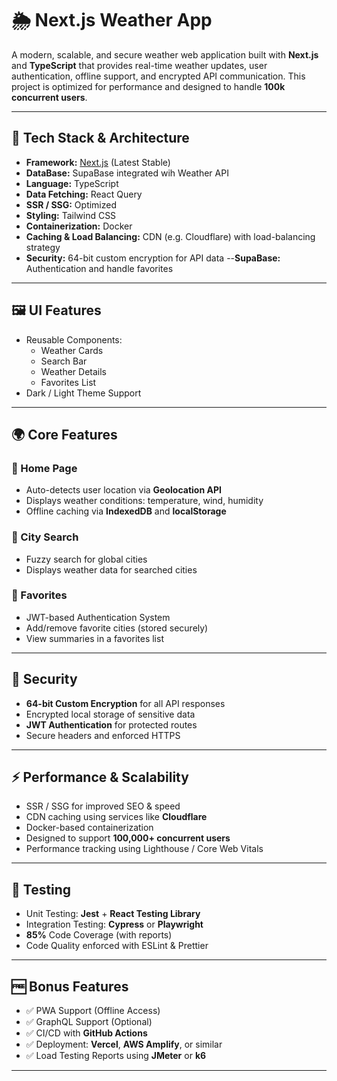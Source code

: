 # 🌦️ Next.js Weather App

A modern, scalable, and secure weather web application built with **Next.js** and **TypeScript** that provides real-time weather updates, user authentication, offline support, and encrypted API communication. This project is optimized for performance and designed to handle **100k concurrent users**.

---

## 🔧 Tech Stack & Architecture

- **Framework:** [Next.js](https://nextjs.org/) (Latest Stable)
- **DataBase:** SupaBase integrated wih Weather API
- **Language:** TypeScript
- **Data Fetching:** React Query 
- **SSR / SSG:** Optimized 
- **Styling:** Tailwind CSS 
- **Containerization:** Docker
- **Caching & Load Balancing:** CDN (e.g. Cloudflare) with load-balancing strategy
- **Security:** 64-bit custom encryption for API data
--**SupaBase:** Authentication and handle favorites
---

## 🖼️ UI Features

- Reusable Components:
  - Weather Cards
  - Search Bar
  - Weather Details
  - Favorites List
- Dark / Light Theme Support 

---

## 🌍 Core Features

### 🔸 Home Page
- Auto-detects user location via **Geolocation API**
- Displays weather conditions: temperature, wind, humidity
- Offline caching via **IndexedDB** and **localStorage**

### 🔸 City Search
- Fuzzy search for global cities
- Displays weather data for searched cities

### 🔸 Favorites
- JWT-based Authentication System
- Add/remove favorite cities (stored securely)
- View summaries in a favorites list

---

## 🔐 Security

- **64-bit Custom Encryption** for all API responses
- Encrypted local storage of sensitive data
- **JWT Authentication** for protected routes
- Secure headers and enforced HTTPS

---

## ⚡ Performance & Scalability

- SSR / SSG for improved SEO & speed
- CDN caching using services like **Cloudflare**
- Docker-based containerization
- Designed to support **100,000+ concurrent users**
- Performance tracking using Lighthouse / Core Web Vitals

---

## 🧪 Testing

- Unit Testing: **Jest** + **React Testing Library**
- Integration Testing: **Cypress** or **Playwright**
- **85%** Code Coverage (with reports)
- Code Quality enforced with ESLint & Prettier

---

## 🆓 Bonus Features

- ✅ PWA Support (Offline Access)
- ✅ GraphQL Support (Optional)
- ✅ CI/CD with **GitHub Actions**
- ✅ Deployment: **Vercel**, **AWS Amplify**, or similar
- ✅ Load Testing Reports using **JMeter** or **k6**

---

